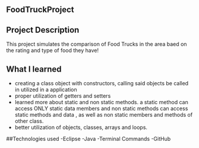 ## FoodTruckProject

## Project Description
 This project simulates the comparison of Food Trucks in the area baed on the rating and type of food they have!

## What I learned
- creating a class object with constructors, calling said objects be called in utilized in a  application
- proper utilization of getters and setters
- learned more about static and non static methods. a static method can access ONLY  static data members and non static methods can access static methods and data , as well as non static members and methods of other class.
- better utilization of objects, classes, arrays and loops.



##Technologies used
-Eclipse -Java
-Terminal Commands
-GitHub
